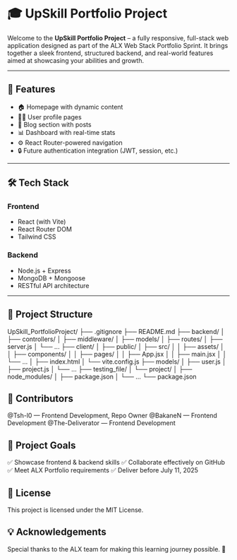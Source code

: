 # 🎓 UpSkill Portfolio Project

Welcome to the **UpSkill Portfolio Project** – a fully responsive, full-stack web application designed as part of the ALX Web Stack Portfolio Sprint. It brings together a sleek frontend, structured backend, and real-world features aimed at showcasing your abilities and growth.

---

## 🚀 Features

- 🏠 Homepage with dynamic content
- 🧑‍💼 User profile pages
- 📝 Blog section with posts
- 📊 Dashboard with real-time stats
- ⚙️ React Router-powered navigation
- 🔒 Future authentication integration (JWT, session, etc.)

---

## 🛠️ Tech Stack

### Frontend
- React (with Vite)
- React Router DOM
- Tailwind CSS

### Backend
- Node.js + Express
- MongoDB + Mongoose
- RESTful API architecture

---

## 📂 Project Structure
UpSkill_PortfolioProject/
├── .gitignore
├── README.md
├── backend/
│   ├── controllers/
│   ├── middleware/
│   ├── models/
│   ├── routes/
│   ├── server.js
│   └── ...
├── client/
│   ├── public/
│   ├── src/
│   │   ├── assets/
│   │   ├── components/
│   │   ├── pages/
│   │   ├── App.jsx
│   │   ├── main.jsx
│   │   └── ...
│   ├── index.html
│   └── vite.config.js
├── models/
│   ├── user.js
│   ├── project.js
│   └── ...
├── testing_file/
│   └── project/
│       ├── node_modules/
│       ├── package.json
│       └── ...
└── package.json


## 👥 Contributors
@Tsh-l0 — Frontend Development, Repo Owner
@BakaneN — Frontend Development
@The-Deliverator — Frontend Development


## 📌 Project Goals
✅ Showcase frontend & backend skills
✅ Collaborate effectively on GitHub
✅ Meet ALX Portfolio requirements
✅ Deliver before July 11, 2025

## 📄 License
This project is licensed under the MIT License.

## 💡 Acknowledgements
Special thanks to the ALX team for making this learning journey possible. 🚀